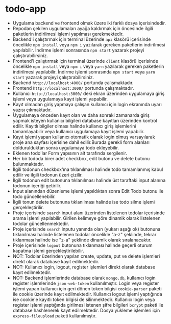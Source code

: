 # todo-app

- Uygulama backend ve frontend olmak üzere iki farklı dosya içerisindedir.
- Repodan çekilen uygulamaları ayağa kaldırmak için öncesinde ilgili paketlerin indirilmesi işlemi yapılması gerekmektedir.
- Backend'i çalıştırmak için terminal üzerinde `api` klasörü içerisinde öncelikle  `npm install` veya  `npm i` yazılarak gereken paketlerin indirilmesi yapılabilir. İndirme işlemi sonrasında  `npm start` yazarak projeyi çalıştırabilirsiniz.
- Frontend'i çalıştırmak için terminal üzerinde `client` klasörü içerisinde öncelikle `npm install` veya  `npm i` veya `yarn` yazılarak gereken paketlerin indirilmesi yapılabilir. İndirme işlemi sonrasında `npm start` veya `yarn start` yazarak projeyi çalıştırabilirsiniz.
- Backend `http://localhost:4000/` portunda çalışmaktadır.
- Frontend `http://localhost:3000/` portunda çalışmaktadır.
- Kullanıcı `http://localhost:3000/` deki ekran üzerinden uygulamaya giriş işlemi veya uygulamaya kayıt işlemi yapabilir. 
- Kayıt olmadan giriş yapmaya çalışan kullanıcı için login ekranında uyarı yazısı çıkmaktadır. 
- Uygulamaya önceden  kayıt olan ve daha sonraki zamanarda giriş yapmak isteyen kullanıcı bilgileri database kayıtları üzerinden kontrol edilir. Kayıtlı bilgiler olması halinde kullanıcı giriş işlemlerini tamamlayabilir veya kullanıcı uygulamaya kayıt işlemi yapabilir. 
- Kayıt işlemi yapan kullanıcı otomatik olarak login olmuş varsayılarak proje ana sayfası içerisine dahil edilir.Burada gerekli form alanları doldurulduktan sonra uygulamaya todo ekleyebilir. 
- Eklenen todo'lar Form yapısının alt tarafında sergilenir. 
- Her bir tododa birer adet checkbox, edit butonu ve delete butonu bulunmaktadır. 
- İlgili todonun checkbox'ına tıklanılması halinde todo tamamlanmış kabul edilir ve ilgili todonun üzeri çizilir. 
- İlgili todonun edit butonuna tıklanılması halinde üst taraftaki input alanına todonun içeriği getirilir. 
- İnput alanından düzenleme işlemi yapıldıktan sonra Edit Todo butonu ile todo güncellenebilir.
- İlgili tonun delete butonuna tıklanılması halinde ise todo silme işlemi gerçekleştirilir.
- Proje içerisinde `search` input alanı üzerinden listelenen todolar içerisinde arama işlemi yapılabilir. Girilen kelimeye göre dinamik olarak listelenen todolar güncellenmektedir.
- Proje içerisinde `search` inputu yanında olan (yukarı aşağı ok) butonuna tıklanılması halinde listelenen todolar öncelikle "a-z" şeklinde, tekrar tıklanması halinde ise "z-a" şeklinde dinamik olarak sıralanacaktır.
- Proje içerisinde `logout` butonuna tıklanması halinde geçerli oturum kapatma işlemi gerçekleştirilebilir.
- NOT: Todolar üzerinden yapılan create, update, put ve delete işlemleri direkt olarak database kayıt edilmektedir.
- NOT: Kullanıcı login, logout, register işlemleri direkt olarak database kayıt edilmektedir.
- NOT: Backend işlemlerinde database olarak `mongo.db`, kullanıcı login register işlemlerinde `json-web-token` kullanılmıştır. Login veya register işlemi yapan kullanıcı için geri dönen token bilgisi `cookie-parser` paketi ile cookie üzerinde kayıt edilmektedir. Kullanıcı logout işlemi yaptığında ise cookie'e kayıtlı token bilgisi de silinmektedir. Kullanıcı login veya register işlemi yaptığında girilmesi istenen şifre bilgileri `bcrypt` paketi ile database hashlenerek kayıt edilmektedir. Dosya yükleme işlemleri için `express-fileupload` paketi kullanılmıştır. 
